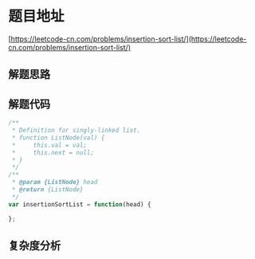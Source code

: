 # 题目地址

[https://leetcode-cn.com/problems/insertion-sort-list/](https://leetcode-cn.com/problems/insertion-sort-list/)

## 解题思路

## 解题代码

```js
/**
 * Definition for singly-linked list.
 * function ListNode(val) {
 *     this.val = val;
 *     this.next = null;
 * }
 */
/**
 * @param {ListNode} head
 * @return {ListNode}
 */
var insertionSortList = function(head) {

};
```

## 复杂度分析

